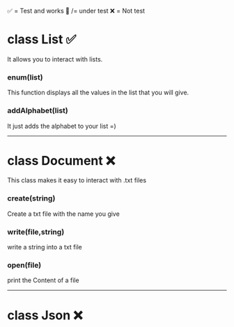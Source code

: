 ✅ = Test and works
🔄 /= under test
❌ = Not test

# ‎class List ✅
It allows you to interact with lists.
### enum(list)
This function displays all the values in the list that you will give.
### addAlphabet‎(list)
It just adds the alphabet to your list =)

---
# class Document ❌
This class makes it easy to interact with .txt files

### create(string)
Create a txt file with the name you give

### write(file,string)
write a string into a txt file

### open(file)
print the Content of a file

---
# class Json ❌


